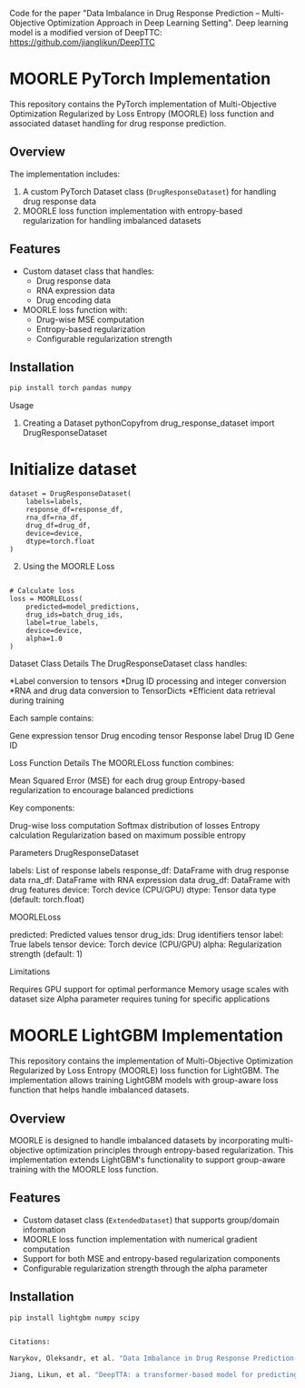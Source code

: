 Code for the paper "Data Imbalance in Drug Response Prediction – Multi-Objective Optimization Approach in Deep Learning Setting".
Deep learning model is a modified version of DeepTTC: https://github.com/jianglikun/DeepTTC

# MOORLE PyTorch Implementation

This repository contains the PyTorch implementation of Multi-Objective Optimization Regularized by Loss Entropy (MOORLE) loss function and associated dataset handling for drug response prediction.

## Overview

The implementation includes:
1. A custom PyTorch Dataset class (`DrugResponseDataset`) for handling drug response data
2. MOORLE loss function implementation with entropy-based regularization for handling imbalanced datasets

## Features

- Custom dataset class that handles:
  - Drug response data
  - RNA expression data
  - Drug encoding data
- MOORLE loss function with:
  - Drug-wise MSE computation
  - Entropy-based regularization
  - Configurable regularization strength

## Installation

```bash
pip install torch pandas numpy
```
Usage
1. Creating a Dataset
pythonCopyfrom drug_response_dataset import DrugResponseDataset

# Initialize dataset
```
dataset = DrugResponseDataset(
    labels=labels,
    response_df=response_df,
    rna_df=rna_df,
    drug_df=drug_df,
    device=device,
    dtype=torch.float
)
```
2. Using the MOORLE Loss

```pythonCopyfrom MOORLELoss import MOORLELoss

# Calculate loss
loss = MOORLELoss(
    predicted=model_predictions,
    drug_ids=batch_drug_ids,
    label=true_labels,
    device=device,
    alpha=1.0
)
```
Dataset Class Details
The DrugResponseDataset class handles:

*Label conversion to tensors
*Drug ID processing and integer conversion
*RNA and drug data conversion to TensorDicts
*Efficient data retrieval during training

Each sample contains:

Gene expression tensor
Drug encoding tensor
Response label
Drug ID
Gene ID

Loss Function Details
The MOORLELoss function combines:

Mean Squared Error (MSE) for each drug group
Entropy-based regularization to encourage balanced predictions

Key components:

Drug-wise loss computation
Softmax distribution of losses
Entropy calculation
Regularization based on maximum possible entropy

Parameters
DrugResponseDataset

labels: List of response labels
response_df: DataFrame with drug response data
rna_df: DataFrame with RNA expression data
drug_df: DataFrame with drug features
device: Torch device (CPU/GPU)
dtype: Tensor data type (default: torch.float)

MOORLELoss

predicted: Predicted values tensor
drug_ids: Drug identifiers tensor
label: True labels tensor
device: Torch device (CPU/GPU)
alpha: Regularization strength (default: 1)

Limitations

Requires GPU support for optimal performance
Memory usage scales with dataset size
Alpha parameter requires tuning for specific applications


# MOORLE LightGBM Implementation

This repository contains the implementation of Multi-Objective Optimization Regularized by Loss Entropy (MOORLE) loss function for LightGBM. The implementation allows training LightGBM models with group-aware loss function that helps handle imbalanced datasets.

## Overview

MOORLE is designed to handle imbalanced datasets by incorporating multi-objective optimization principles through entropy-based regularization. This implementation extends LightGBM's functionality to support group-aware training with the MOORLE loss function.

## Features

- Custom dataset class (`ExtendedDataset`) that supports group/domain information
- MOORLE loss function implementation with numerical gradient computation
- Support for both MSE and entropy-based regularization components
- Configurable regularization strength through the alpha parameter

## Installation

```bash
pip install lightgbm numpy scipy


Citations:

Narykov, Oleksandr, et al. "Data Imbalance in Drug Response Prediction-Multi-Objective Optimization Approach in Deep Learning Setting." bioRxiv (2024): 2024-03.

Jiang, Likun, et al. "DeepTTA: a transformer-based model for predicting cancer drug response." Briefings in Bioinformatics 23.3 (2022): bbac100.
